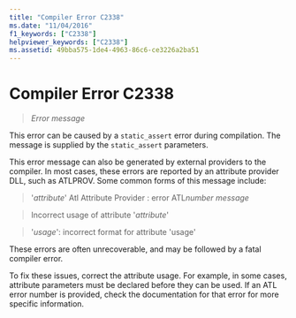 ```yaml
---
title: "Compiler Error C2338"
ms.date: "11/04/2016"
f1_keywords: ["C2338"]
helpviewer_keywords: ["C2338"]
ms.assetid: 49bba575-1de4-4963-86c6-ce3226a2ba51
---
```

# Compiler Error C2338

> *Error message*

This error can be caused by a `static_assert` error during compilation. The message is supplied by the `static_assert` parameters.

This error message can also be generated by external providers to the compiler. In most cases, these errors are reported by an attribute provider DLL, such as ATLPROV. Some common forms of this message include:

> '*attribute*' Atl Attribute Provider : error ATL*number* *message*

> Incorrect usage of attribute '*attribute*'

> '*usage*': incorrect format for attribute 'usage'

These errors are often unrecoverable, and may be followed by a fatal compiler error.

To fix these issues, correct the attribute usage. For example, in some cases, attribute parameters must be declared before they can be used. If an ATL error number is provided, check the documentation for that error for more specific information.
